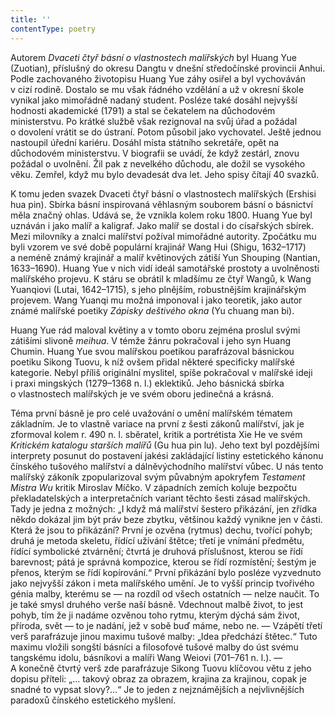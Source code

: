 ```yaml
---
title: ''
contentType: poetry
---
```


<section>

Autorem _Dvaceti_ _čtyř_ _básní_ _o_ _vlastnostech_ _malířských_ byl Huang Yue (Zuotian), příslušný do okresu Dangtu v dnešní středočínské provincii Anhui. Podle zachovaného životopisu Huang Yue záhy osiřel a byl vychováván v cizí rodině. Dostalo se mu však řádného vzdělání a už v okresní škole vynikal jako mimořádně nadaný student. Posléze také dosáhl nejvyšší hodnosti akademické (1791) a stal se čekatelem na důchodovém ministerstvu. Po krátké službě však rezignoval na svůj úřad a požádal o dovolení vrátit se do ústraní. Potom působil jako vychovatel. Ještě jednou nastoupil úřední kariéru. Dosáhl místa státního sekretáře, opět na důchodovém ministerstvu. V biografii se uvádí, že když zestárl, znovu požádal o uvolnění. Žil pak z nevelkého důchodu, ale dožil se vysokého věku. Zemřel, když mu bylo devadesát dva let. Jeho spisy čítají 40 svazků.

K tomu jeden svazek Dvaceti čtyř básní o vlastnostech malířských (Ershisi hua pin). Sbírka básní inspirovaná věhlasným souborem básní o básnictví měla značný ohlas. Udává se, že vznikla kolem roku 1800. Huang Yue byl uznáván i jako malíř a kaligraf. Jako malíř se dostal i do císařských sbírek. Mezi milovníky a znalci malířství požíval mimořádné autority. Zpočátku mu byli vzorem ve své době populární krajinář Wang Hui (Shigu, 1632–1717) a neméně známý krajinář a malíř květinových zátiší Yun Shouping (Nantian, 1633–1690). Huang Yue v nich vidí ideál samotářské prostoty a uvolněnosti malířského projevu. K stáru se obrátil k mladšímu ze čtyř Wangů, k Wang Yuanqiovi (Lutai, 1642–1715), s jeho plnějším, robustnějším krajinářským projevem. Wang Yuanqi mu možná imponoval i jako teoretik, jako autor známé malířské poetiky _Zápisky_ _deštivého_ _okna_ (Yu chuang man bi).

Huang Yue rád maloval květiny a v tomto oboru zejména proslul svými zátišími slivoně _meihua_. V témže žánru pokračoval i jeho syn Huang Chumin. Huang Yue svou malířskou poetikou parafrázoval básnickou poetiku Sikong Tuovu, k níž ovšem přidal některé specificky malířské kategorie. Nebyl příliš originální myslitel, spíše pokračoval v malířské ideji i praxi mingských (1279–1368 n. l.) eklektiků. Jeho básnická sbírka o vlastnostech malířských je ve svém oboru jedinečná a krásná.

Téma první básně je pro celé uvažování o umění malířském tématem základním. Je to vlastně variace na první z šesti zákonů malířství, jak je zformoval kolem r. 490 n. l. sběratel, kritik a portrétista Xie He ve svém _Kritickém_ _katalogu_ _starších_ _malířů_ (Gu hua pin lu). Jeho text byl pozdějšími interprety posunut do postavení jakési zakládající listiny estetického kánonu čínského tušového malířství a dálněvýchodního malířství vůbec. U nás tento malířský zákoník zpopularizoval svým půvabným apokryfem _Testament_ _Mistra_ _Wu_ kritik Miroslav Míčko. V západních zemích koluje bezpočtu překladatelských a interpretačních variant těchto šesti zásad malířských. Tady je jedna z možných: „I když má malířství šestero přikázání, jen zřídka někdo dokázal jim být práv beze zbytku, většinou každý vynikne jen v části. Která že jsou to přikázání? První je ozvěna (rytmus) dechu, tvořící pohyb; druhá je metoda skeletu, řídící užívání štětce; třetí je vnímání předmětu, řídící symbolické ztvárnění; čtvrtá je druhová příslušnost, kterou se řídí barevnost; pátá je správná kompozice, kterou se řídí rozmístění; šestým je přenos, kterým se řídí kopírování.“ První přikázání bylo posléze vyzvednuto jako nejvyšší zákon i meta malířského umění. Je to vyšší princip tvořivého génia malby, kterému se — na rozdíl od všech ostatních — nelze naučit. To je také smysl druhého verše naší básně. Vdechnout malbě život, to jest pohyb, tím že ji nadáme ozvěnou toho rytmu, kterým dýchá sám život, příroda, svět — to je nadání, jež v sobě buď máme, nebo ne. — Vzápětí třetí verš parafrázuje jinou maximu tušové malby: „Idea předchází štětec.“ Tuto maximu vložili songští básníci a filosofové tušové malby do úst svému tangskému idolu, básníkovi a malíři Wang Weiovi (701–761 n. l.). — A konečně čtvrtý verš zde parafrázuje Sikong Tuovu klíčovou větu z jeho dopisu příteli: „… takový obraz za obrazem, krajina za krajinou, copak je snadné to vypsat slovy?…“ Je to jeden z nejznámějších a nejvlivnějších paradoxů čínského estetického myšlení.

</section>
